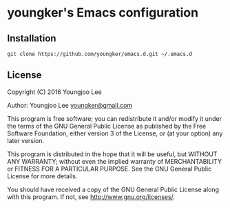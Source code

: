 # youngker's Emacs configuration

## Installation

    git clone https://github.com/youngker/emacs.d.git ~/.emacs.d

## License

Copyright (C) 2016 Youngjoo Lee

Author: Youngjoo Lee <youngker@gmail.com>

This program is free software; you can redistribute it and/or modify
it under the terms of the GNU General Public License as published by
the Free Software Foundation, either version 3 of the License, or
(at your option) any later version.

This program is distributed in the hope that it will be useful,
but WITHOUT ANY WARRANTY; without even the implied warranty of
MERCHANTABILITY or FITNESS FOR A PARTICULAR PURPOSE.  See the
GNU General Public License for more details.

You should have received a copy of the GNU General Public License
along with this program.  If not, see <http://www.gnu.org/licenses/>.
